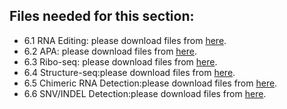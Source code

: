 ## Files needed for this section:

* 6.1 RNA Editing: please download files from [here](https://cloud.tsinghua.edu.cn/d/ab6f41a594854d099c55/).
* 6.2 APA: please download files from [here](https://cloud.tsinghua.edu.cn/d/ab6f41a594854d099c55/).
* 6.3 Ribo-seq: please download files from [here](https://cloud.tsinghua.edu.cn/d/ab6f41a594854d099c55/).
* 6.4 Structure-seq:please download files from [here](https://cloud.tsinghua.edu.cn/d/ab6f41a594854d099c55/).
* 6.5 Chimeric RNA Detection:please download files from [here](https://cloud.tsinghua.edu.cn/d/ab6f41a594854d099c55/).
* 6.6 SNV/INDEL Detection:please download files from [here](https://cloud.tsinghua.edu.cn/d/ab6f41a594854d099c55/).
